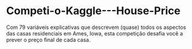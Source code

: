 # Competi-o-Kaggle---House-Price
Com 79 variáveis explicativas que descrevem (quase) todos os aspectos das casas residenciais em Ames, Iowa, esta competição desafia você a prever o preço final de cada casa.
